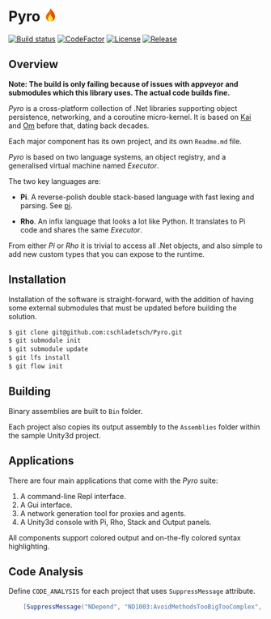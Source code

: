 # Pyro ![Foo](Library/flame-small.png)
[![Build status](https://ci.appveyor.com/api/projects/status/github/cschladetsch/pyro?svg=true)](https://ci.appveyor.com/project/cschladetsch/pyro)
[![CodeFactor](https://www.codefactor.io/repository/github/cschladetsch/pyro/badge)](https://www.codefactor.io/repository/github/cschladetsch/pyro)
[![License](https://img.shields.io/github/license/cschladetsch/pyro.svg?label=License&maxAge=86400)](./LICENSE.txt)
[![Release](https://img.shields.io/github/release/cschladetsch/pyro.svg?label=Release&maxAge=60)](https://github.com/cschladetsch/pyro/releases/latest)

## Overview

**Note: The build is only failing because of issues with appveyor and submodules which this library uses. The actual code builds fine.**

*Pyro* is a cross-platform collection of .Net libraries supporting object persistence, networking, and a coroutine micro-kernel. It is based on [Kai](KAI) and [Om](OM) before that, dating back decades.

Each major component has its own project, and its own `Readme.md` file.

*Pyro* is based on two language systems, an object registry, and a generalised virtual machine named *Executor*.

The two key languages are:

* **Pi**. A reverse-polish double stack-based language with fast lexing and parsing. See [pi](https://github.com/cschladetsch/Pyro/wiki/Pi).

* **Rho**. An infix language that looks a lot like Python. It translates to Pi code and shares the same *Executor*.

From either *Pi* or *Rho* it is trivial to access all .Net objects, and also simple to add new custom types that you can expose to the runtime. 

## Installation

Installation of the software is straight-forward, with the addition of having some external submodules that must be updated before building the solution.

```bash
$ git clone git@github.com:cschladetsch/Pyro.git
$ git submodule init
$ git submodule update
$ git lfs install
$ git flow init
```

## Building

Binary assemblies are built to `Bin` folder. 

Each project also copies its output assembly to the `Assemblies` folder within the sample Unity3d project.

## Applications
There are four main applications that come with the *Pyro* suite:
1. A command-line Repl interface.
1. A Gui interface.
1. A network generation tool for proxies and agents.
1. A Unity3d console with Pi, Rho, Stack and Output panels.

All components support colored output and on-the-fly colored syntax highlighting.

## Code Analysis

Define `CODE_ANALYSIS` for each project that uses `SuppressMessage` attribute.

```C#
    [SuppressMessage("NDepend", "ND1003:AvoidMethodsTooBigTooComplex", Justification="This is practically irreducible")]
```

